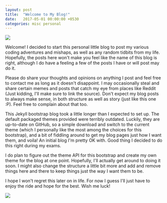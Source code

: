 ```yaml
---
layout: post
title:  "Welcome to My Blog!"
date:   2017-05-01 00:00:00 +0530
categories: misc personal
---
```

![](https://imgs.xkcd.com/comics/code_quality.png)

Welcome! I decided to start this personal little blog to post my various coding adventures and mishaps,
as well as any random tidbits from my life. Hopefully, the posts here won't make you feel like the name
of this blog is right, although I do have a feeling a few of the posts I have or will post may do it.

Please do share your thoughts and opinions on anything I post and feel free to contact me as long as it doesn't disappoint. I may occasionally steal and share certain memes and posts that catch my eye from places like Reddit (Just kidding, I'll make sure to link the source). Don't expect my blog posts to always make sense, in both structure as well as story (just like this one :P). Feel free to complain about that too.

This Jekyll bootstrap blog took a little longer than I expected to set up. The default packaged themes provided were terribly outdated. Luckily, they are up-to-date on GitHub, so a simple download and switch to the current theme (which I personally like the most among the choices for this bootstrap), and a bit of fiddling around to get my blog pages just how I want them, and voila! An initial blog I'm pretty OK with. Good thing I decided to do this right during my exams.

I do plan to figure out the theme API for this bootstrap and create my own theme for the blog at one point. Hopefully, I'll actually get around to doing it soon. I might also change the structure a little bit more and add and remove things here and there to keep things just the way I want them to be.

I hope I won't regret this later on in life. For now I guess I'll just have to enjoy the ride and hope for the best. Wish me luck!

![](https://imgs.xkcd.com/comics/future_self.png)